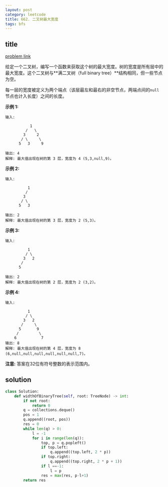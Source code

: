 ```yaml
---
layout: post
category: leetcode
title: 662. 二叉树最大宽度
tags: bfs
---
```


## title
[problem link](https://leetcode-cn.com/problems/maximum-width-of-binary-tree/)

给定一个二叉树，编写一个函数来获取这个树的最大宽度。树的宽度是所有层中的最大宽度。这个二叉树与**满二叉树（full binary tree）**结构相同，但一些节点为空。

每一层的宽度被定义为两个端点（该层最左和最右的非空节点，两端点间的`null`节点也计入长度）之间的长度。

**示例 1:**

```
输入: 

           1
         /   \
        3     2
       / \     \  
      5   3     9 

输出: 4
解释: 最大值出现在树的第 3 层，宽度为 4 (5,3,null,9)。
```

**示例 2:**

```
输入: 

          1
         /  
        3    
       / \       
      5   3     

输出: 2
解释: 最大值出现在树的第 3 层，宽度为 2 (5,3)。
```

**示例 3:**

```
输入: 

          1
         / \
        3   2 
       /        
      5      

输出: 2
解释: 最大值出现在树的第 2 层，宽度为 2 (3,2)。
```

**示例 4:**

```
输入: 

          1
         / \
        3   2
       /     \  
      5       9 
     /         \
    6           7
输出: 8
解释: 最大值出现在树的第 4 层，宽度为 8 (6,null,null,null,null,null,null,7)。
```

**注意:** 答案在32位有符号整数的表示范围内。


## solution

```python
class Solution:
    def widthOfBinaryTree(self, root: TreeNode) -> int:
        if not root:
            return 0
        q = collections.deque()
        pos = 1
        q.append((root, pos))
        res = 0
        while len(q) > 0:
            l = -1
            for i in range(len(q)):
                top, p = q.popleft()
                if top.left:
                    q.append((top.left, 2 * p))
                if top.right:
                    q.append((top.right, 2 * p + 1))
                if l ==-1:
                    l = p
                res = max(res, p-l+1)
        return res
```

